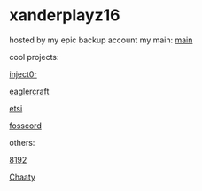 # xanderplayz16
hosted by my epic backup account
my main:
[main](https://github.com/xanderplayz16)

cool projects:

[inject0r](https://github.com/Platinome/inject0r)

[eaglercraft](/Offline_Download_Version.html)

[etsi](https://etsi.me)

[fosscord](https://staging.fosscord.com)

others:

[8192](/8192%202.html)

[Chaaty](/Chaaty%202.html)

